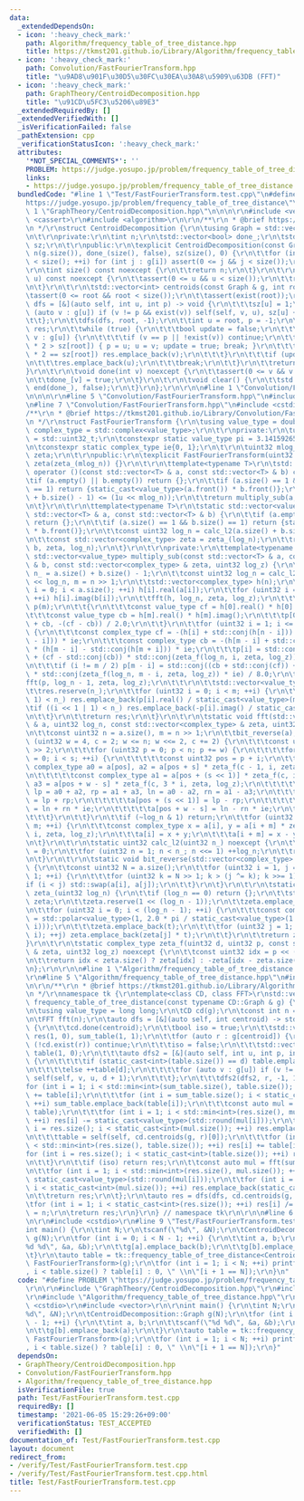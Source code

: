 ```yaml
---
data:
  _extendedDependsOn:
  - icon: ':heavy_check_mark:'
    path: Algorithm/frequency_table_of_tree_distance.hpp
    title: https://tkmst201.github.io/Library/Algorithm/frequency_table_of_tree_distance.hpp
  - icon: ':heavy_check_mark:'
    path: Convolution/FastFourierTransform.hpp
    title: "\u9AD8\u901F\u30D5\u30FC\u30EA\u30A8\u5909\u63DB (FFT)"
  - icon: ':heavy_check_mark:'
    path: GraphTheory/CentroidDecomposition.hpp
    title: "\u91CD\u5FC3\u5206\u89E3"
  _extendedRequiredBy: []
  _extendedVerifiedWith: []
  _isVerificationFailed: false
  _pathExtension: cpp
  _verificationStatusIcon: ':heavy_check_mark:'
  attributes:
    '*NOT_SPECIAL_COMMENTS*': ''
    PROBLEM: https://judge.yosupo.jp/problem/frequency_table_of_tree_distance
    links:
    - https://judge.yosupo.jp/problem/frequency_table_of_tree_distance
  bundledCode: "#line 1 \"Test/FastFourierTransform.test.cpp\"\n#define PROBLEM \"\
    https://judge.yosupo.jp/problem/frequency_table_of_tree_distance\"\r\n\r\n#line\
    \ 1 \"GraphTheory/CentroidDecomposition.hpp\"\n\n\n\r\n#include <vector>\r\n#include\
    \ <cassert>\r\n#include <algorithm>\r\n\r\n/**\r\n * @brief https://tkmst201.github.io/Library/GraphTheory/CentroidDecomposition.hpp\r\
    \n */\r\nstruct CentroidDecomposition {\r\n\tusing Graph = std::vector<std::vector<int>>;\r\
    \n\t\r\nprivate:\r\n\tint n;\r\n\tstd::vector<bool> done_;\r\n\tstd::vector<int>\
    \ sz;\r\n\t\r\npublic:\r\n\texplicit CentroidDecomposition(const Graph & g) :\
    \ n(g.size()), done_(size(), false), sz(size(), 0) {\r\n\t\tfor (int i = 0; i\
    \ < size(); ++i) for (int j : g[i]) assert(0 <= j && j < size());\r\n\t}\r\n\t\
    \r\n\tint size() const noexcept {\r\n\t\treturn n;\r\n\t}\r\n\t\r\n\tbool exist(int\
    \ u) const noexcept {\r\n\t\tassert(0 <= u && u < size());\r\n\t\treturn !done_[u];\r\
    \n\t}\r\n\t\r\n\tstd::vector<int> centroids(const Graph & g, int root) {\r\n\t\
    \tassert(0 <= root && root < size());\r\n\t\tassert(exist(root));\r\n\t\tauto\
    \ dfs = [&](auto self, int u, int p) -> void {\r\n\t\t\tsz[u] = 1;\r\n\t\t\tfor\
    \ (auto v : g[u]) if (v != p && exist(v)) self(self, v, u), sz[u] += sz[v];\r\n\
    \t\t};\r\n\t\tdfs(dfs, root, -1);\r\n\t\tint u = root, p = -1;\r\n\t\tstd::vector<int>\
    \ res;\r\n\t\twhile (true) {\r\n\t\t\tbool update = false;\r\n\t\t\tfor (auto\
    \ v : g[u]) {\r\n\t\t\t\tif (v == p || !exist(v)) continue;\r\n\t\t\t\tif (sz[v]\
    \ * 2 > sz[root]) { p = u; u = v; update = true; break; }\r\n\t\t\t\tif (sz[v]\
    \ * 2 == sz[root]) res.emplace_back(v);\r\n\t\t\t}\r\n\t\t\tif (update) continue;\r\
    \n\t\t\tres.emplace_back(u);\r\n\t\t\tbreak;\r\n\t\t}\r\n\t\treturn res;\r\n\t\
    }\r\n\t\r\n\tvoid done(int v) noexcept {\r\n\t\tassert(0 <= v && v < size());\r\
    \n\t\tdone_[v] = true;\r\n\t}\r\n\t\r\n\tvoid clear() {\r\n\t\tstd::fill(begin(done_),\
    \ end(done_), false);\r\n\t}\r\n};\r\n\r\n\n#line 1 \"Convolution/FastFourierTransform.hpp\"\
    \n\n\n\r\n#line 5 \"Convolution/FastFourierTransform.hpp\"\n#include <complex>\r\
    \n#line 7 \"Convolution/FastFourierTransform.hpp\"\n#include <cstdint>\r\n\r\n\
    /**\r\n * @brief https://tkmst201.github.io/Library/Convolution/FastFourierTransform.hpp\r\
    \n */\r\nstruct FastFourierTransform {\r\n\tusing value_type = double;\r\n\tusing\
    \ complex_type = std::complex<value_type>;\r\n\t\r\nprivate:\r\n\tusing uint32\
    \ = std::uint32_t;\r\n\tconstexpr static value_type pi = 3.1415926535897932384626433832795028841972;\r\
    \n\tconstexpr static complex_type ie{0, 1};\r\n\t\r\n\tuint32 mlog_n;\r\n\tstd::vector<complex_type>\
    \ zeta;\r\n\t\r\npublic:\r\n\texplicit FastFourierTransform(uint32 max_n) : mlog_n(calc_l2(max_n)),\
    \ zeta(zeta_(mlog_n)) {}\r\n\t\r\n\ttemplate<typename T>\r\n\tstd::vector<value_type>\
    \ operator ()(const std::vector<T> & a, const std::vector<T> & b) const {\r\n\t\
    \tif (a.empty() || b.empty()) return {};\r\n\t\tif (a.size() == 1 && b.size()\
    \ == 1) return {static_cast<value_type>(a.front()) * b.front()};\r\n\t\tassert((a.size()\
    \ + b.size() - 1) <= (1u << mlog_n));\r\n\t\treturn multiply_sub(a, b, zeta, mlog_n);\r\
    \n\t}\r\n\t\r\n\ttemplate<typename T>\r\n\tstatic std::vector<value_type> multiply(const\
    \ std::vector<T> & a, const std::vector<T> & b) {\r\n\t\tif (a.empty() || b.empty())\
    \ return {};\r\n\t\tif (a.size() == 1 && b.size() == 1) return {static_cast<value_type>(a.front())\
    \ * b.front()};\r\n\t\tconst uint32 log_n = calc_l2(a.size() + b.size() - 1);\r\
    \n\t\tconst std::vector<complex_type> zeta = zeta_(log_n);\r\n\t\treturn multiply_sub(a,\
    \ b, zeta, log_n);\r\n\t}\r\n\t\r\nprivate:\r\n\ttemplate<typename T>\r\n\tstatic\
    \ std::vector<value_type> multiply_sub(const std::vector<T> & a, const std::vector<T>\
    \ & b, const std::vector<complex_type> & zeta, uint32 log_z) {\r\n\t\tconst uint32\
    \ n_ = a.size() + b.size() - 1;\r\n\t\tconst uint32 log_n = calc_l2(n_), n = 1u\
    \ << log_n, m = n >> 1;\r\n\t\tstd::vector<complex_type> h(n);\r\n\t\tfor (uint32\
    \ i = 0; i < a.size(); ++i) h[i].real(a[i]);\r\n\t\tfor (uint32 i = 0; i < b.size();\
    \ ++i) h[i].imag(b[i]);\r\n\t\tfft(h, log_n, zeta, log_z);\r\n\t\t\r\n\t\tstd::vector<complex_type>\
    \ p(m);\r\n\t\t{\r\n\t\t\tconst value_type cf = h[0].real() * h[0].imag();\r\n\
    \t\t\tconst value_type cb = h[m].real() * h[m].imag();\r\n\t\t\tp[0] = complex_type(cf\
    \ + cb, -(cf - cb)) / 2.0;\r\n\t\t}\r\n\t\tfor (uint32 i = 1; i <= (m >> 1); ++i)\
    \ {\r\n\t\t\tconst complex_type cf = -(h[i] + std::conj(h[n - i])) * (h[i] - std::conj(h[n\
    \ - i])) * ie;\r\n\t\t\tconst complex_type cb = -(h[m - i] + std::conj(h[m + i]))\
    \ * (h[m - i] - std::conj(h[m + i])) * ie;\r\n\t\t\tp[i] = std::conj((cf + std::conj(cb)\
    \ + (cf - std::conj(cb)) * std::conj(zeta_f(log_n, i, zeta, log_z)) * ie)) / 8.0;\r\
    \n\t\t\tif (i != m / 2) p[m - i] = std::conj((cb + std::conj(cf)) + (cb - std::conj(cf))\
    \ * std::conj(zeta_f(log_n, m - i, zeta, log_z)) * ie) / 8.0;\r\n\t\t}\r\n\t\t\
    fft(p, log_n - 1, zeta, log_z);\r\n\t\t\r\n\t\tstd::vector<value_type> res;\r\n\
    \t\tres.reserve(n_);\r\n\t\tfor (uint32 i = 0; i < m; ++i) {\r\n\t\t\tif ((i <<\
    \ 1) < n_) res.emplace_back(p[i].real() / static_cast<value_type>(m));\r\n\t\t\
    \tif ((i << 1 | 1) < n_) res.emplace_back(-p[i].imag() / static_cast<value_type>(m));\r\
    \n\t\t}\r\n\t\treturn res;\r\n\t}\r\n\t\r\n\tstatic void fft(std::vector<complex_type>\
    \ & a, uint32 log_n, const std::vector<complex_type> & zeta, uint32 log_z) {\r\
    \n\t\tconst uint32 n = a.size(), m = n >> 1;\r\n\t\tbit_reverse(a);\r\n\t\tfor\
    \ (uint32 w = 4, c = 2; w <= n; w <<= 2, c += 2) {\r\n\t\t\tconst uint32 s = w\
    \ >> 2;\r\n\t\t\tfor (uint32 p = 0; p < n; p += w) {\r\n\t\t\t\tfor (uint32 i\
    \ = 0; i < s; ++i) {\r\n\t\t\t\t\tconst uint32 pos = p + i;\r\n\t\t\t\t\tconst\
    \ complex_type a0 = a[pos], a2 = a[pos + s] * zeta_f(c - 1, i, zeta, log_z);\r\
    \n\t\t\t\t\tconst complex_type a1 = a[pos + (s << 1)] * zeta_f(c, i, zeta, log_z),\
    \ a3 = a[pos + w - s] * zeta_f(c, 3 * i, zeta, log_z);\r\n\t\t\t\t\tconst complex_type\
    \ lp = a0 + a2, rp = a1 + a3, ln = a0 - a2, rn = a1 - a3;\r\n\t\t\t\t\ta[pos]\
    \ = lp + rp;\r\n\t\t\t\t\ta[pos + (s << 1)] = lp - rp;\r\n\t\t\t\t\ta[pos + s]\
    \ = ln + rn * ie;\r\n\t\t\t\t\ta[pos + w - s] = ln - rn * ie;\r\n\t\t\t\t}\r\n\
    \t\t\t}\r\n\t\t}\r\n\t\tif (~log_n & 1) return;\r\n\t\tfor (uint32 i = 0; i <\
    \ m; ++i) {\r\n\t\t\tconst complex_type x = a[i], y = a[i + m] * zeta_f(log_n,\
    \ i, zeta, log_z);\r\n\t\t\ta[i] = x + y;\r\n\t\t\ta[i + m] = x - y;\r\n\t\t}\r\
    \n\t}\r\n\t\r\n\tstatic uint32 calc_l2(uint32 n_) noexcept {\r\n\t\tuint32 log_n\
    \ = 0;\r\n\t\tfor (uint32 n = 1; n < n_; n <<= 1) ++log_n;\r\n\t\treturn log_n;\r\
    \n\t}\r\n\t\r\n\tstatic void bit_reverse(std::vector<complex_type> & a) noexcept\
    \ {\r\n\t\tconst uint32 N = a.size();\r\n\t\tfor (uint32 i = 1, j = 0; i < N -\
    \ 1; ++i) {\r\n\t\t\tfor (uint32 k = N >> 1; k > (j ^= k); k >>= 1);\r\n\t\t\t\
    if (i < j) std::swap(a[i], a[j]);\r\n\t\t}\r\n\t}\r\n\t\r\n\tstatic std::vector<complex_type>\
    \ zeta_(uint32 log_n) {\r\n\t\tif (log_n == 0) return {};\r\n\t\tstd::vector<complex_type>\
    \ zeta;\r\n\t\tzeta.reserve(1 << (log_n - 1));\r\n\t\tzeta.emplace_back(1, 0);\r\
    \n\t\tfor (uint32 i = 0; i < (log_n - 1); ++i) {\r\n\t\t\tconst complex_type t\
    \ = std::polar<value_type>(1, 2.0 * pi / static_cast<value_type>(1 << (log_n -\
    \ i)));\r\n\t\t\tzeta.emplace_back(t);\r\n\t\t\tfor (uint32 j = 1; j < (1u <<\
    \ i); ++j) zeta.emplace_back(zeta[j] * t);\r\n\t\t}\r\n\t\treturn zeta;\r\n\t\
    }\r\n\t\r\n\tstatic complex_type zeta_f(uint32 d, uint32 p, const std::vector<complex_type>\
    \ & zeta, uint32 log_z) noexcept {\r\n\t\tconst uint32 idx = p << (log_z - d);\r\
    \n\t\treturn idx < zeta.size() ? zeta[idx] : -zeta[idx - zeta.size()];\r\n\t}\r\
    \n};\r\n\r\n\n#line 1 \"Algorithm/frequency_table_of_tree_distance.hpp\"\n\n\n\
    \r\n#line 5 \"Algorithm/frequency_table_of_tree_distance.hpp\"\n#include <cmath>\r\
    \n\r\n/**\r\n * @brief https://tkmst201.github.io/Library/Algorithm/frequency_table_of_tree_distance.hpp\r\
    \n */\r\nnamespace tk {\r\ntemplate<class CD, class FFT>\r\nstd::vector<long long>\
    \ frequency_table_of_tree_distance(const typename CD::Graph & g) {\r\n\tassert(!g.empty());\r\
    \n\tusing value_type = long long;\r\n\tCD cd(g);\r\n\tconst int n = g.size();\r\
    \n\tFFT fft(n);\r\n\tauto dfs = [&](auto self, int centroid) -> std::vector<value_type>\
    \ {\r\n\t\tcd.done(centroid);\r\n\t\tbool iso = true;\r\n\t\tstd::vector<value_type>\
    \ res(1, 0), sum_table(1, 1);\r\n\t\tfor (auto r : g[centroid]) {\r\n\t\t\tif\
    \ (!cd.exist(r)) continue;\r\n\t\t\tiso = false;\r\n\t\t\tstd::vector<value_type>\
    \ table(1, 0);\r\n\t\t\tauto dfs2 = [&](auto self, int u, int p, int d) -> void\
    \ {\r\n\t\t\t\tif (static_cast<int>(table.size()) == d) table.emplace_back(1);\r\
    \n\t\t\t\telse ++table[d];\r\n\t\t\t\tfor (auto v : g[u]) if (v != p && cd.exist(v))\
    \ self(self, v, u, d + 1);\r\n\t\t\t};\r\n\t\t\tdfs2(dfs2, r, -1, 1);\r\n\t\t\t\
    for (int i = 1; i < std::min<int>(sum_table.size(), table.size()); ++i) sum_table[i]\
    \ += table[i];\r\n\t\t\tfor (int i = sum_table.size(); i < static_cast<int>(table.size());\
    \ ++i) sum_table.emplace_back(table[i]);\r\n\t\t\tconst auto mul = fft(table,\
    \ table);\r\n\t\t\tfor (int i = 1; i < std::min<int>(res.size(), mul.size());\
    \ ++i) res[i] -= static_cast<value_type>(std::round(mul[i]));\r\n\t\t\tfor (int\
    \ i = res.size(); i < static_cast<int>(mul.size()); ++i) res.emplace_back(-static_cast<value_type>(std::round(mul[i])));\r\
    \n\t\t\ttable = self(self, cd.centroids(g, r)[0]);\r\n\t\t\tfor (int i = 1; i\
    \ < std::min<int>(res.size(), table.size()); ++i) res[i] += table[i];\r\n\t\t\t\
    for (int i = res.size(); i < static_cast<int>(table.size()); ++i) res.emplace_back(table[i]);\r\
    \n\t\t}\r\n\t\tif (iso) return res;\r\n\t\tconst auto mul = fft(sum_table, sum_table);\r\
    \n\t\tfor (int i = 1; i < std::min<int>(res.size(), mul.size()); ++i) res[i] +=\
    \ static_cast<value_type>(std::round(mul[i]));\r\n\t\tfor (int i = res.size();\
    \ i < static_cast<int>(mul.size()); ++i) res.emplace_back(static_cast<value_type>(std::round(mul[i])));\r\
    \n\t\treturn res;\r\n\t};\r\n\tauto res = dfs(dfs, cd.centroids(g, 0)[0]);\r\n\
    \tfor (int i = 1; i < static_cast<int>(res.size()); ++i) res[i] /= 2;\r\n\tres[0]\
    \ = n;\r\n\treturn res;\r\n}\r\n} // namespace tk\r\n\r\n\n#line 6 \"Test/FastFourierTransform.test.cpp\"\
    \n\r\n#include <cstdio>\r\n#line 9 \"Test/FastFourierTransform.test.cpp\"\n\r\n\
    int main() {\r\n\tint N;\r\n\tscanf(\"%d\", &N);\r\n\tCentroidDecomposition::Graph\
    \ g(N);\r\n\tfor (int i = 0; i < N - 1; ++i) {\r\n\t\tint a, b;\r\n\t\tscanf(\"\
    %d %d\", &a, &b);\r\n\t\tg[a].emplace_back(b);\r\n\t\tg[b].emplace_back(a);\r\n\
    \t}\r\n\tauto table = tk::frequency_table_of_tree_distance<CentroidDecomposition,\
    \ FastFourierTransform>(g);\r\n\tfor (int i = 1; i < N; ++i) printf(\"%lld%c\"\
    , i < table.size() ? table[i] : 0, \" \\n\"[i + 1 == N]);\r\n}\n"
  code: "#define PROBLEM \"https://judge.yosupo.jp/problem/frequency_table_of_tree_distance\"\
    \r\n\r\n#include \"GraphTheory/CentroidDecomposition.hpp\"\r\n#include \"Convolution/FastFourierTransform.hpp\"\
    \r\n#include \"Algorithm/frequency_table_of_tree_distance.hpp\"\r\n\r\n#include\
    \ <cstdio>\r\n#include <vector>\r\n\r\nint main() {\r\n\tint N;\r\n\tscanf(\"\
    %d\", &N);\r\n\tCentroidDecomposition::Graph g(N);\r\n\tfor (int i = 0; i < N\
    \ - 1; ++i) {\r\n\t\tint a, b;\r\n\t\tscanf(\"%d %d\", &a, &b);\r\n\t\tg[a].emplace_back(b);\r\
    \n\t\tg[b].emplace_back(a);\r\n\t}\r\n\tauto table = tk::frequency_table_of_tree_distance<CentroidDecomposition,\
    \ FastFourierTransform>(g);\r\n\tfor (int i = 1; i < N; ++i) printf(\"%lld%c\"\
    , i < table.size() ? table[i] : 0, \" \\n\"[i + 1 == N]);\r\n}"
  dependsOn:
  - GraphTheory/CentroidDecomposition.hpp
  - Convolution/FastFourierTransform.hpp
  - Algorithm/frequency_table_of_tree_distance.hpp
  isVerificationFile: true
  path: Test/FastFourierTransform.test.cpp
  requiredBy: []
  timestamp: '2021-06-05 15:29:26+09:00'
  verificationStatus: TEST_ACCEPTED
  verifiedWith: []
documentation_of: Test/FastFourierTransform.test.cpp
layout: document
redirect_from:
- /verify/Test/FastFourierTransform.test.cpp
- /verify/Test/FastFourierTransform.test.cpp.html
title: Test/FastFourierTransform.test.cpp
---
```

